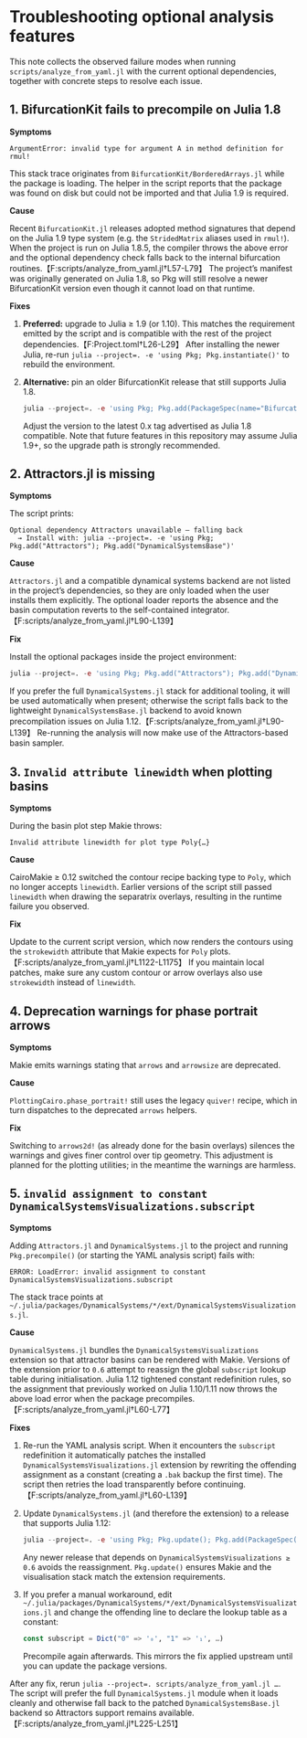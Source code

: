 # Troubleshooting optional analysis features

This note collects the observed failure modes when running
`scripts/analyze_from_yaml.jl` with the current optional dependencies, together
with concrete steps to resolve each issue.

## 1. BifurcationKit fails to precompile on Julia 1.8

**Symptoms**

```text
ArgumentError: invalid type for argument A in method definition for rmul!
```

This stack trace originates from `BifurcationKit/BorderedArrays.jl` while the
package is loading. The helper in the script reports that the package was found
on disk but could not be imported and that Julia 1.9 is required.

**Cause**

Recent `BifurcationKit.jl` releases adopted method signatures that depend on the
Julia 1.9 type system (e.g. the `StridedMatrix` aliases used in
`rmul!`). When the project is run on Julia 1.8.5, the compiler throws the above
error and the optional dependency check falls back to the internal bifurcation
routines.【F:scripts/analyze_from_yaml.jl†L57-L79】 The project’s manifest was
originally generated on Julia 1.8, so Pkg will still resolve a newer
BifurcationKit version even though it cannot load on that runtime.

**Fixes**

1. **Preferred:** upgrade to Julia ≥ 1.9 (or 1.10). This matches the requirement
   emitted by the script and is compatible with the rest of the project
   dependencies.【F:Project.toml†L26-L29】 After installing the newer Julia,
   re-run `julia --project=. -e 'using Pkg; Pkg.instantiate()'` to rebuild the
   environment.
2. **Alternative:** pin an older BifurcationKit release that still supports
   Julia 1.8.

   ```julia
   julia --project=. -e 'using Pkg; Pkg.add(PackageSpec(name="BifurcationKit", version="0.9"))'
   ```

   Adjust the version to the latest 0.x tag advertised as Julia 1.8 compatible.
   Note that future features in this repository may assume Julia 1.9+, so the
   upgrade path is strongly recommended.

## 2. Attractors.jl is missing

**Symptoms**

The script prints:

```text
Optional dependency Attractors unavailable – falling back
  → Install with: julia --project=. -e 'using Pkg; Pkg.add("Attractors"); Pkg.add("DynamicalSystemsBase")'
```

**Cause**

`Attractors.jl` and a compatible dynamical systems backend are not listed in the
project’s dependencies, so they are only loaded when the user installs them
explicitly. The optional loader reports the absence and the basin computation
reverts to the self-contained integrator.【F:scripts/analyze_from_yaml.jl†L90-L139】

**Fix**

Install the optional packages inside the project environment:

```julia
julia --project=. -e 'using Pkg; Pkg.add("Attractors"); Pkg.add("DynamicalSystemsBase")'
```

If you prefer the full `DynamicalSystems.jl` stack for additional tooling, it
will be used automatically when present; otherwise the script falls back to the
lightweight `DynamicalSystemsBase.jl` backend to avoid known precompilation
issues on Julia 1.12.【F:scripts/analyze_from_yaml.jl†L90-L139】 Re-running the
analysis will now make use of the Attractors-based basin sampler.

## 3. `Invalid attribute linewidth` when plotting basins

**Symptoms**

During the basin plot step Makie throws:

```text
Invalid attribute linewidth for plot type Poly{…}
```

**Cause**

CairoMakie ≥ 0.12 switched the contour recipe backing type to `Poly`, which no
longer accepts `linewidth`. Earlier versions of the script still passed
`linewidth` when drawing the separatrix overlays, resulting in the runtime
failure you observed.

**Fix**

Update to the current script version, which now renders the contours using the
`strokewidth` attribute that Makie expects for `Poly` plots.【F:scripts/analyze_from_yaml.jl†L1122-L1175】
If you maintain local patches, make sure any custom contour or arrow overlays
also use `strokewidth` instead of `linewidth`.

## 4. Deprecation warnings for phase portrait arrows

**Symptoms**

Makie emits warnings stating that `arrows` and `arrowsize` are deprecated.

**Cause**

`PlottingCairo.phase_portrait!` still uses the legacy `quiver!` recipe, which in
turn dispatches to the deprecated `arrows` helpers.

**Fix**

Switching to `arrows2d!` (as already done for the basin overlays) silences the
warnings and gives finer control over tip geometry. This adjustment is planned
for the plotting utilities; in the meantime the warnings are harmless.

## 5. `invalid assignment to constant DynamicalSystemsVisualizations.subscript`

**Symptoms**

Adding `Attractors.jl` and `DynamicalSystems.jl` to the project and running
`Pkg.precompile()` (or starting the YAML analysis script) fails with:

```text
ERROR: LoadError: invalid assignment to constant DynamicalSystemsVisualizations.subscript
```

The stack trace points at
`~/.julia/packages/DynamicalSystems/*/ext/DynamicalSystemsVisualizations.jl`.

**Cause**

`DynamicalSystems.jl` bundles the `DynamicalSystemsVisualizations` extension so
that attractor basins can be rendered with Makie. Versions of the extension
prior to `0.6` attempt to reassign the global `subscript` lookup table during
initialisation. Julia 1.12 tightened constant redefinition rules, so the
assignment that previously worked on Julia 1.10/1.11 now throws the above load
error when the package precompiles.【F:scripts/analyze_from_yaml.jl†L60-L77】

**Fixes**

1. Re-run the YAML analysis script. When it encounters the `subscript`
   redefinition it automatically patches the installed
   `DynamicalSystemsVisualizations.jl` extension by rewriting the offending
   assignment as a constant (creating a `.bak` backup the first time). The
   script then retries the load transparently before continuing.【F:scripts/analyze_from_yaml.jl†L60-L139】

2. Update `DynamicalSystems.jl` (and therefore the extension) to a release that
   supports Julia 1.12:

   ```julia
   julia --project=. -e 'using Pkg; Pkg.update(); Pkg.add(PackageSpec(name="DynamicalSystems", version="3.0"))'
   ```

   Any newer release that depends on `DynamicalSystemsVisualizations ≥ 0.6`
   avoids the reassignment. `Pkg.update()` ensures Makie and the visualisation
   stack match the extension requirements.

3. If you prefer a manual workaround, edit
   `~/.julia/packages/DynamicalSystems/*/ext/DynamicalSystemsVisualizations.jl`
   and change the offending line to declare the lookup table as a constant:

   ```julia
   const subscript = Dict("0" => '₀', "1" => '₁', …)
   ```

   Precompile again afterwards. This mirrors the fix applied upstream until you
   can update the package versions.

After any fix, rerun `julia --project=. scripts/analyze_from_yaml.jl …`. The
script will prefer the full `DynamicalSystems.jl` module when it loads cleanly
and otherwise fall back to the patched `DynamicalSystemsBase.jl` backend so
Attractors support remains available.【F:scripts/analyze_from_yaml.jl†L225-L251】

